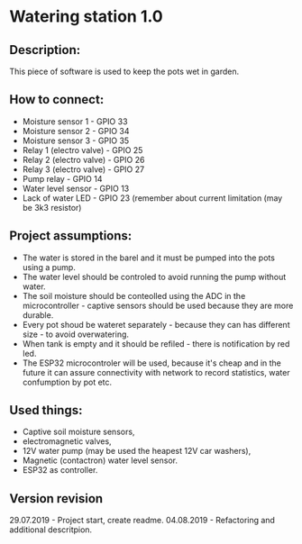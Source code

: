 Watering station 1.0
====================

Description:
------------

This piece of software is used to keep the pots wet in garden.

How to connect:
---------------
* Moisture sensor 1 - GPIO 33
* Moisture sensor 2 - GPIO 34
* Moisture sensor 3 - GPIO 35
* Relay 1 (electro valve) - GPIO 25
* Relay 2 (electro valve) - GPIO 26
* Relay 3 (electro valve) - GPIO 27
* Pump relay - GPIO 14
* Water level sensor - GPIO 13
* Lack of water LED - GPIO 23 (remember about current limitation (may be 3k3 resistor)

Project assumptions:
--------------------

* The water is stored in the barel and it must be pumped into the pots using a pump.
* The water level should be controled to avoid running the pump without water.
* The soil moisture should be conteolled using the ADC in the microcontroller - captive sensors should be used because they are more durable.
* Every pot shoud be wateret separately - because they can has different size - to avoid overwatering.
* When tank is empty and it should be refiled - there is notification by red led.
* The ESP32 microcontroler will be used, because it's cheap and in the future it can assure connectivity with network to record statistics, water confumption by pot etc.

Used things:
------------

* Captive soil moisture sensors,
* electromagnetic valves,
* 12V water pump (may be used the heapest 12V car washers),
* Magnetic (contactron) water level sensor.
* ESP32 as controller.

Version revision
----------------
29.07.2019 - Project start, create readme.
04.08.2019 - Refactoring and additional descritpion.
